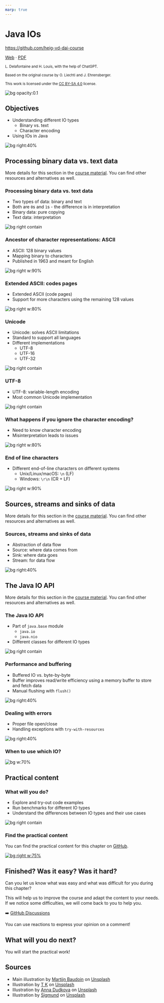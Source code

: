 ```yaml
---
marp: true
---
```


<!--
theme: gaia
size: 16:9
paginate: true
author: L. Delafontaine and H. Louis, with the help of ChatGPT
title: HEIG-VD DAI Course - Java IOs
description: Java IOs for the DAI course at HEIG-VD, Switzerland
url: https://heig-vd-dai-course.github.io/heig-vd-dai-course/05-java-ios/
footer: '**HEIG-VD** - DAI Course 2023-2024 - CC BY-SA 4.0'
style: |
    :root {
        --color-background: #fff;
        --color-foreground: #333;
        --color-highlight: #f96;
        --color-dimmed: #888;
        --color-headings: #7d8ca3;
    }
    blockquote {
        font-style: italic;
    }
    table {
        width: 100%;
    }
    th:first-child {
        width: 15%;
    }
    h1, h2, h3, h4, h5, h6 {
        color: var(--color-headings);
    }
    h2, h3, h4, h5, h6 {
        font-size: 1.5rem;
    }
    h1 a:link, h2 a:link, h3 a:link, h4 a:link, h5 a:link, h6 a:link {
        text-decoration: none;
    }
    section:not([class=lead]) > p, blockquote {
        text-align: justify;
    }
headingDivider: 4
-->

[web]: https://heig-vd-dai-course.github.io/heig-vd-dai-course/05-java-ios/
[pdf]:
  https://heig-vd-dai-course.github.io/heig-vd-dai-course/05-java-ios/05-java-ios-presentation.pdf
[license]:
  https://github.com/heig-vd-dai-course/heig-vd-dai-course/blob/main/LICENSE.md
[discussions]: https://github.com/orgs/heig-vd-dai-course/discussions/4
[illustration]:
  https://images.unsplash.com/photo-1549319114-d67887c51aed?fit=crop&h=720
[practical-content]:
  https://github.com/heig-vd-dai-course/heig-vd-dai-course/blob/main/05-java-ios/COURSE_MATERIAL.md#practical-content
[practical-content-qr-code]:
  https://quickchart.io/qr?format=png&ecLevel=Q&size=400&margin=1&text=https://github.com/heig-vd-dai-course/heig-vd-dai-course/blob/main/05-java-ios/COURSE_MATERIAL.md#practical-content

# Java IOs

<!--
_class: lead
_paginate: false
-->

<https://github.com/heig-vd-dai-course>

[Web][web] · [PDF][pdf]

<small>L. Delafontaine and H. Louis, with the help of ChatGPT.</small>

<small>Based on the original course by O. Liechti and J. Ehrensberger.</small>

<small>This work is licensed under the [CC BY-SA 4.0][license] license.</small>

![bg opacity:0.1][illustration]

## Objectives

- Understanding different IO types
  - Binary vs. text
  - Character encoding
- Using IOs in Java

![bg right:40%](https://images.unsplash.com/photo-1516389573391-5620a0263801?fit=crop&h=720)

## Processing binary data vs. text data

<!-- _class: lead -->

More details for this section in the
[course material](https://github.com/heig-vd-dai-course/heig-vd-dai-course/blob/main/05-java-ios/COURSE_MATERIAL.md#processing-binary-data-vs-text-data).
You can find other resources and alternatives as well.

### Processing binary data vs. text data

- Two types of data: binary and text
- Both are `0`s and `1`s - the difference is in interpretation
- Binary data: pure copying
- Text data: interpretation

![bg right contain](./images/processing-binary-data-vs-text-data.png)

### Ancestor of character representations: ASCII

- ASCII: 128 binary values
- Mapping binary to characters
- Published in 1963 and meant for English

![bg right w:90%](https://upload.wikimedia.org/wikipedia/commons/c/cf/USASCII_code_chart.png)

### Extended ASCII: codes pages

- Extended ASCII (code pages)
- Support for more characters using the remaining 128 values

![bg right w:80%](https://upload.wikimedia.org/wikipedia/commons/a/ac/Latin-1-infobox.svg)

### Unicode

- Unicode: solves ASCII limitations
- Standard to support all languages
- Different implementations
  - UTF-8
  - UTF-16
  - UTF-32

![bg right contain](./images/processing-binary-data-vs-text-data-unicode.png)

### UTF-8

- UTF-8: variable-length encoding
- Most common Unicode implementation

![bg right contain](./images/processing-binary-data-vs-text-data-utf-8.png)

### What happens if you ignore the character encoding?

- Need to know character encoding
- Misinterpretation leads to issues

![bg right w:80%](https://upload.wikimedia.org/wikipedia/commons/7/7f/Replacement_character.svg)

### End of line characters

- Different end-of-line characters on different systems
  - Unix/Linux/macOS: `\n` (LF)
  - Windows: `\r\n` (CR + LF)

![bg right w:90%](https://devblogs.microsoft.com/wp-content/uploads/sites/33/2019/02/Notepad-before.png)

## Sources, streams and sinks of data

<!-- _class: lead -->

More details for this section in the
[course material](https://github.com/heig-vd-dai-course/heig-vd-dai-course/blob/main/05-java-ios/COURSE_MATERIAL.md#sources-streams-and-sinks-of-data).
You can find other resources and alternatives as well.

### Sources, streams and sinks of data

- Abstraction of data flow
- Source: where data comes from
- Sink: where data goes
- Stream: for data flow

![bg right:40%](https://images.unsplash.com/photo-1543674892-7d64d45df18b?fit=crop&h=720)

## The Java IO API

<!-- _class: lead -->

More details for this section in the
[course material](https://github.com/heig-vd-dai-course/heig-vd-dai-course/blob/main/05-java-ios/COURSE_MATERIAL.md#the-java-io-api).
You can find other resources and alternatives as well.

### The Java IO API

- Part of `java.base` module
  - `java.io`
  - `java.nio`
- Different classes for different IO types

![bg right contain](./images/the-java-io-api.png)

### Performance and buffering

- Buffered IO vs. byte-by-byte
- Buffer improves read/write efficiency using a memory buffer to store and fetch data
- Manual flushing with `flush()`

![bg right:40%](https://images.unsplash.com/photo-1568393691622-c7ba131d63b4?fit=crop&h=720)

### Dealing with errors

- Proper file open/close
- Handling exceptions with `try-with-resources`

![bg right:40%](https://images.unsplash.com/photo-1579373903781-fd5c0c30c4cd?fit=crop&h=720)

### When to use which IO?

![bg w:70%](./images/when-to-use-which-io.svg)

## Practical content

<!-- _class: lead -->

### What will you do?

- Explore and try-out code examples
- Run benchmarks for different IO types
- Understand the differences between IO types and their use cases

![bg right contain](./images/what-will-you-do.png)

### Find the practical content

<!-- _class: lead -->

You can find the practical content for this chapter on
[GitHub][practical-content].

[![bg right w:75%][practical-content-qr-code]][practical-content]

## Finished? Was it easy? Was it hard?

Can you let us know what was easy and what was difficult for you during this
chapter?

This will help us to improve the course and adapt the content to your needs. If
we notice some difficulties, we will come back to you to help you.

➡️ [GitHub Discussions][discussions]

You can use reactions to express your opinion on a comment!

## What will you do next?

<!-- _class: lead -->

You will start the practical work!

## Sources

- Main illustration by [Martijn Baudoin](https://unsplash.com/@martijnbaudoin)
  on [Unsplash](https://unsplash.com/photos/4h0HqC3K4-c)
- Illustration by [T K](https://unsplash.com/@realaxer) on
  [Unsplash](https://unsplash.com/photos/9AxFJaNySB8)
- Illustration by [Anna Dudkova](https://unsplash.com/@annadudkova) on
  [Unsplash](https://unsplash.com/photos/urs_y9NwFcc)
- Illustration by [Sigmund](https://unsplash.com/@sigmund) on
  [Unsplash](https://unsplash.com/photos/By-tZImt0Ms)
